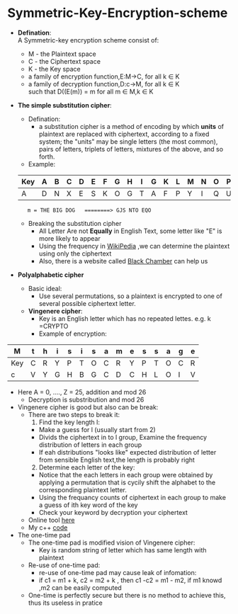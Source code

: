 # Symmetric-Key-Encryption-scheme
* **Defination**:  
  A Symmetric-key encryption scheme consist of:
  * M - the Plaintext space
  * C - the Ciphertext space
  * K - the Key space
  * a family of encryption function,E:M->C, for all k ∈ K
  * a family of decryption function,D:c->M, for all k ∈ K     
such that D((E(m)) = m for all m ∈ M,k ∈ K  

* **The simple substitution cipher**:  
  * Defination:
    * a substitution cipher is a method of encoding by which **units** of plaintext are replaced with ciphertext, according to a fixed system; the "units" may be single letters (the most common), pairs of letters, triplets of letters, mixtures of the above, and so forth.
  * Example:  
  
  |Key| A | B | C | D | E | F | G | H | I | G | K | L | M | N | O | P | Q | R | S | T | U | V | W | X | Y | Z |  
  |---|---|---|---|---|---|---|---|---|---|---|---|---|---|---|---|---|---|---|---|---|---|---|---|---|---|---|  
  | A | D | N | X | E | S | K | O | G | T | A | F | P | Y | I | Q | U | B | I | Z | G | V | C | H | W | M | L |  
  

         m = THE BIG DOG   ========> GJS NTO EQO  
  * Breaking the substitution cipher
      * All Letter Are not **Equally** in English Text, some letter like "E" is more likely to appear
      * Using the frequency in [WikiPedia](https://en.wikipedia.org/wiki/Letter_frequency) ,we can determine the plaintext using only the ciphertext
      * Also, there is a website called [Black Chamber](http://www.simonsingh.net/The_Black_Chamber/crackingsubstitution.html) can help us
* **Polyalphabetic cipher**
  * Basic ideal:  
    * Use several permutations, so a plaintext is encrypted to one of several possible ciphertext letter.
  * **Vingenere cipher**:  
    * Key is an English letter which has no repeated lettes. e.g. k =CRYPTO
    * Example of encryption:  
    
| M | t | h | i | s | i | s | a | m | e | s | s | a | g | e |
|---|---|---|---|---|---|---|---|---|---|---|---|---|---|---|
|Key| C | R | Y | P | T | O | C | R | Y | P | T | O | C | R |
| c | V | Y | G | H | B | G | C | D | C | H | L | O | I | V |  

  * Here A = 0, ...., Z = 25, addition and mod 26
    * Decryption is substribution and mod 26
  * Vingenere cipher is good but also can be break:
    * There are two steps to break it:  
      1. Find the key length l:
        * Make a guess for l (usually start from 2)
        * Divids the ciphertext in to l group, Examine the frequency distribution of letters in each group
        * If eah distributions "looks like" expected distribution of letter from sensible English text,the length is probably right 
      2. Determine each letter of the key:
        * Notice that the each letters in each group were obtained by applying a permutation that is cycily shift the alphabet to the corresponding plaintext letter.
        * Using the frequancy counts of ciphertext in each group to make a guess of ith key word of the key
        * Check your keyword by decryption your ciphertext
    * Online tool [here](http://www.simonsingh.net/The_Black_Chamber/vigenere_cracking_tool.html)
    * My c++ [code](https://github.com/DevinQi/Cryptography/blob/master/SKES/My-break-VC)
* The one-time pad
  * The one-time pad is modified vision of Vingenere cipher:
    * Key is random string of letter which has same length with plaintext
  * Re-use of one-time pad:
    * re-use of one-time pad may cause leak of infomation:
    * if c1 = m1 + k, c2 = m2 + k , then c1 -c2 = m1 - m2, if m1 knowd ,m2 can be easily computed
  * One-time is perfectly secure but there is no method to achieve this, thus its useless in pratice










